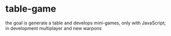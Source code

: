 # table-game
the goal is generate a table and develops mini-games, only with JavaScript;
in development multiplayer and new warpons
